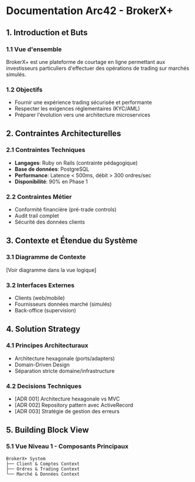 # Documentation Arc42 - BrokerX+

## 1. Introduction et Buts

### 1.1 Vue d'ensemble
BrokerX+ est une plateforme de courtage en ligne permettant aux investisseurs particuliers d'effectuer des opérations de trading sur marchés simulés.

### 1.2 Objectifs
- Fournir une expérience trading sécurisée et performante
- Respecter les exigences réglementaires (KYC/AML)
- Préparer l'évolution vers une architecture microservices

## 2. Contraintes Architecturelles

### 2.1 Contraintes Techniques
- **Langages**: Ruby on Rails (contrainte pédagogique)
- **Base de données**: PostgreSQL
- **Performance**: Latence < 500ms, débit > 300 ordres/sec
- **Disponibilité**: 90% en Phase 1

### 2.2 Contraintes Métier
- Conformité financière (pré-trade controls)
- Audit trail complet
- Sécurité des données clients

## 3. Contexte et Étendue du Système

### 3.1 Diagramme de Contexte
[Voir diagramme dans la vue logique]

### 3.2 Interfaces Externes
- Clients (web/mobile)
- Fournisseurs données marché (simulés)
- Back-office (supervision)

## 4. Solution Strategy

### 4.1 Principes Architecturaux
- Architecture hexagonale (ports/adapters)
- Domain-Driven Design
- Séparation stricte domaine/infrastructure

### 4.2 Decisions Techniques
- [ADR 001] Architecture hexagonale vs MVC
- [ADR 002] Repository pattern avec ActiveRecord
- [ADR 003] Stratégie de gestion des erreurs

## 5. Building Block View

### 5.1 Vue Niveau 1 - Composants Principaux
```
BrokerX+ System
├── Client & Comptes Context
├── Ordres & Trading Context
└── Marché & Données Context
```

